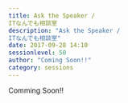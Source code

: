 ```yaml
---
title: Ask the Speaker / 
ITなんでも相談室
description: "Ask the Speaker / 
ITなんでも相談室"
date: 2017-09-28 14:10
sessionlevel: 50
author: "Coming Soon!!"
category: sessions
---
```

Comming Soon!!
